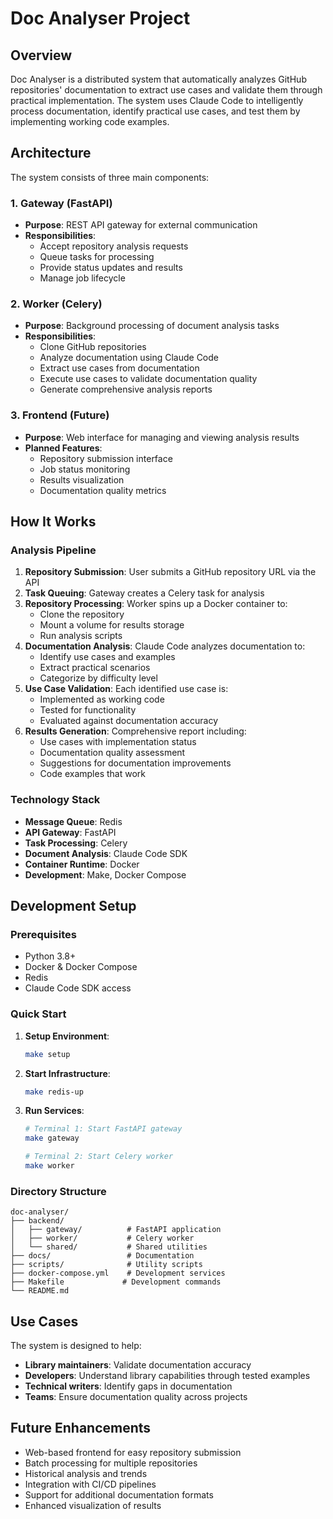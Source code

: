 # Doc Analyser Project

## Overview

Doc Analyser is a distributed system that automatically analyzes GitHub repositories' documentation to extract use cases and validate them through practical implementation. The system uses Claude Code to intelligently process documentation, identify practical use cases, and test them by implementing working code examples.

## Architecture

The system consists of three main components:

### 1. Gateway (FastAPI)
- **Purpose**: REST API gateway for external communication
- **Responsibilities**:
  - Accept repository analysis requests
  - Queue tasks for processing
  - Provide status updates and results
  - Manage job lifecycle

### 2. Worker (Celery)
- **Purpose**: Background processing of document analysis tasks
- **Responsibilities**:
  - Clone GitHub repositories
  - Analyze documentation using Claude Code
  - Extract use cases from documentation
  - Execute use cases to validate documentation quality
  - Generate comprehensive analysis reports

### 3. Frontend (Future)
- **Purpose**: Web interface for managing and viewing analysis results
- **Planned Features**:
  - Repository submission interface
  - Job status monitoring
  - Results visualization
  - Documentation quality metrics

## How It Works

### Analysis Pipeline

1. **Repository Submission**: User submits a GitHub repository URL via the API
2. **Task Queuing**: Gateway creates a Celery task for analysis
3. **Repository Processing**: Worker spins up a Docker container to:
   - Clone the repository
   - Mount a volume for results storage
   - Run analysis scripts
4. **Documentation Analysis**: Claude Code analyzes documentation to:
   - Identify use cases and examples
   - Extract practical scenarios
   - Categorize by difficulty level
5. **Use Case Validation**: Each identified use case is:
   - Implemented as working code
   - Tested for functionality
   - Evaluated against documentation accuracy
6. **Results Generation**: Comprehensive report including:
   - Use cases with implementation status
   - Documentation quality assessment
   - Suggestions for documentation improvements
   - Code examples that work

### Technology Stack

- **Message Queue**: Redis
- **API Gateway**: FastAPI
- **Task Processing**: Celery
- **Document Analysis**: Claude Code SDK
- **Container Runtime**: Docker
- **Development**: Make, Docker Compose

## Development Setup

### Prerequisites
- Python 3.8+
- Docker & Docker Compose
- Redis
- Claude Code SDK access

### Quick Start

1. **Setup Environment**:
   ```bash
   make setup
   ```

2. **Start Infrastructure**:
   ```bash
   make redis-up
   ```

3. **Run Services**:
   ```bash
   # Terminal 1: Start FastAPI gateway
   make gateway

   # Terminal 2: Start Celery worker
   make worker
   ```

### Directory Structure

```
doc-analyser/
├── backend/
│   ├── gateway/          # FastAPI application
│   ├── worker/           # Celery worker
│   └── shared/           # Shared utilities
├── docs/                 # Documentation
├── scripts/              # Utility scripts
├── docker-compose.yml    # Development services
├── Makefile             # Development commands
└── README.md
```

## Use Cases

The system is designed to help:
- **Library maintainers**: Validate documentation accuracy
- **Developers**: Understand library capabilities through tested examples
- **Technical writers**: Identify gaps in documentation
- **Teams**: Ensure documentation quality across projects

## Future Enhancements

- Web-based frontend for easy repository submission
- Batch processing for multiple repositories
- Historical analysis and trends
- Integration with CI/CD pipelines
- Support for additional documentation formats
- Enhanced visualization of results